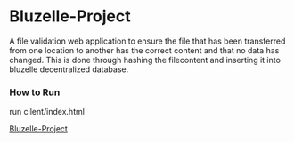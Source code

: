 # Bluzelle-Project

A file validation web application to ensure the file that has been transferred from one location to another has the correct content and that no data has changed. This is done through hashing the filecontent and inserting it into bluzelle decentralized database.

### How to Run
run cilent/index.html

[Bluzelle-Project](https://user-images.githubusercontent.com/11578999/39667183-1fec9dde-5065-11e8-8abd-82395a9639a1.png)
